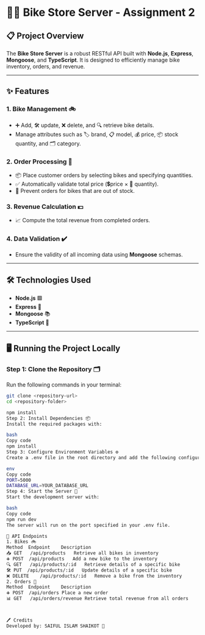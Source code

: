 # 🚴‍♂️ Bike Store Server - Assignment 2

## 📋 Project Overview

The **Bike Store Server** is a robust RESTful API built with **Node.js**, **Express**, **Mongoose**, and **TypeScript**. It is designed to efficiently manage bike inventory, orders, and revenue.

---

## ✨ Features

### 1. **Bike Management** 🚲
- ➕ Add, 🛠️ update, ❌ delete, and 🔍 retrieve bike details.
- Manage attributes such as 🏷️ brand, 📋 model, 💰 price, 📦 stock quantity, and 🗂️ category.

### 2. **Order Processing** 🛒
- 📦 Place customer orders by selecting bikes and specifying quantities.
- ✅ Automatically validate total price (💲price × 🔢 quantity).
- 🚫 Prevent orders for bikes that are out of stock.

### 3. **Revenue Calculation** 💵
- 📈 Compute the total revenue from completed orders.

### 4. **Data Validation** ✔️
- Ensure the validity of all incoming data using **Mongoose** schemas.

---

## 🛠️ Technologies Used
- **Node.js** 🟩
- **Express** 🚀
- **Mongoose** 📚
- **TypeScript** 📝

---

## 🖥️ Running the Project Locally

### Step 1: Clone the Repository 🗂️
Run the following commands in your terminal:
```bash
git clone <repository-url>
cd <repository-folder>

npm install
Step 2: Install Dependencies 📦
Install the required packages with:

bash
Copy code
npm install
Step 3: Configure Environment Variables ⚙️
Create a .env file in the root directory and add the following configuration:

env
Copy code
PORT=5000
DATABASE_URL=YOUR_DATABASE_URL
Step 4: Start the Server 🚀
Start the development server with:

bash
Copy code
npm run dev
The server will run on the port specified in your .env file.

📡 API Endpoints
1. Bikes 🚲
Method	Endpoint	Description
📥 GET	/api/products	Retrieve all bikes in inventory
➕ POST	/api/products	Add a new bike to the inventory
🔍 GET	/api/products/:id	Retrieve details of a specific bike
🛠️ PUT	/api/products/:id	Update details of a specific bike
❌ DELETE	/api/products/:id	Remove a bike from the inventory
2. Orders 🛒
Method	Endpoint	Description
➕ POST	/api/orders	Place a new order
📊 GET	/api/orders/revenue	Retrieve total revenue from all orders



🖊️ Credits
Developed by: SAIFUL ISLAM SHAIKOT 🎉







